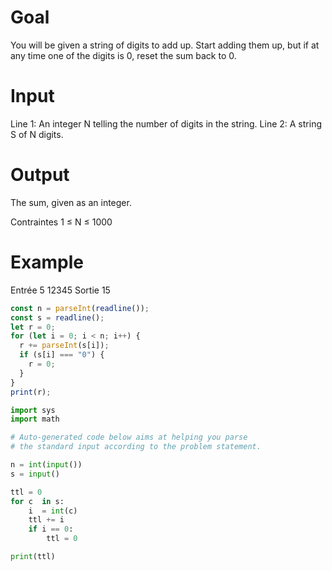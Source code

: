 # Goal

You will be given a string of digits to add up. Start adding them up, but if at any time one of the digits is 0, reset the sum back to 0.

# Input

Line 1: An integer N telling the number of digits in the string.
Line 2: A string S of N digits.

# Output

The sum, given as an integer.

Contraintes
1 ≤ N ≤ 1000

# Example

Entrée
5
12345
Sortie
15

```js
const n = parseInt(readline());
const s = readline();
let r = 0;
for (let i = 0; i < n; i++) {
  r += parseInt(s[i]);
  if (s[i] === "0") {
    r = 0;
  }
}
print(r);
```

```python
import sys
import math

# Auto-generated code below aims at helping you parse
# the standard input according to the problem statement.

n = int(input())
s = input()

ttl = 0
for c  in s:
    i  = int(c)
    ttl += i
    if i == 0:
        ttl = 0

print(ttl)
```
